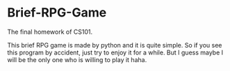 # Brief-RPG-Game
The final homework of CS101.

This brief RPG game is made by python and it is quite simple.
So if you see this program by accident, just try to enjoy it for a while.
But I guess maybe I will be the only one who is willing to play it haha.
